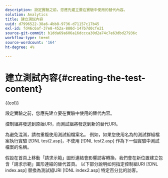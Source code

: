 ```yaml
---
description: 設定實驗之前，您應先建立要在實驗中使用的替代內容。
solution: Analytics
title: 建立測試內容
uuid: d7996522-38a6-4bb8-9736-d71157c17b45
exl-id: fd46c6af-37e8-452a-880d-147b7d0cfe21
source-git-commit: b1dda69a606a16dccca30d2a74c7e63dbd27936c
workflow-type: tm+mt
source-wordcount: '164'
ht-degree: 4%

---
```


# 建立測試內容{#creating-the-test-content}

{{eol}}

設定實驗之前，您應先建立要在實驗中使用的替代內容。

控制組將發送到原始URI，而測試組將發送到新的替代URI。

為避免混淆，請勿重複使用測試組檔案名。 例如，如果您使用名為的測試群組檔案執行實驗 [!DNL test2.asp]，不使用 [!DNL test2.asp] 作為下一個實驗中測試檔案的名稱。

假設在首頁上移動「請求示範」圖形連結會影響訪客轉換，我們會在新位置建立包含「請求示範」圖形連結的替代首頁。 以下部分說明如何指定控制組URI [!DNL index.asp] 替換為測試組URI [!DNL index2.asp] 特定百分比的訪客。
